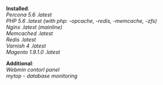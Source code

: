 **Installed**:<br/>
*Percona 5.6 .latest*<br/>
*PHP 5.6 .latest (with php: -opcache, -redis, -memcache, -zfs)*<br/>
*Nginx .latest (mainline)*<br/>
*Memcached .latest*<br/>
*Redis .latest*<br/>
*Varnish 4 .latest*<br/>
*Magento 1.9.1.0 .latest*<br/>

**Additional**:<br/>
*Webmin contorl panel*<br/>
*mytop - database monitoring*<br/>

